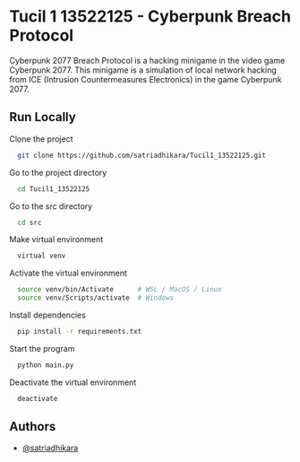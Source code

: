 # Tucil 1 13522125 - Cyberpunk Breach Protocol

Cyberpunk 2077 Breach Protocol is a hacking minigame in the video game Cyberpunk 2077. This minigame is a simulation of local network hacking from ICE (Intrusion Countermeasures Electronics) in the game Cyberpunk 2077.

## Run Locally

Clone the project

```bash
  git clone https://github.com/satriadhikara/Tucil1_13522125.git
```

Go to the project directory

```bash
  cd Tucil1_13522125
```

Go to the src directory

```bash
  cd src
```

Make virtual environment

```bash
  virtual venv
```

Activate the virtual environment

```bash
  source venv/bin/Activate      # WSL / MacOS / Linux
  source venv/Scripts/activate  # Windows
```

Install dependencies

```bash
  pip install -r requirements.txt
```

Start the program

```bash
  python main.py
```

Deactivate the virtual environment

```bash
  deactivate
```

## Authors

- [@satriadhikara](https://www.github.com/satriadhikara)
